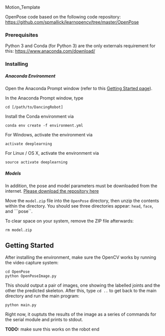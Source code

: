 Motion_Template


OpenPose code based on the following code repository: https://github.com/spmallick/learnopencv/tree/master/OpenPose

### Prerequisites

Python 3 and Conda (for Python 3) are the only externals requirement for this: https://www.anaconda.com/download/

### Installing


##### Anaconda Environment

Open the Anaconda Prompt window (refer to this [Getting Started page](https://conda.io/docs/user-guide/getting-started.html)).

In the Anaconda Prompt window, type

```
cd [/path/to/DancingRobot]
```

Install the Conda environment via

```
conda env create -f environment.yml
```

For Windows, activate the environment via

```
activate deeplearning
```

For Linux / OS X, activate the environment via

```
source activate deeplearning
```

##### Models

In addition, the pose and model parameters must be downloaded from the internet. [Please download the repository here](https://www.dropbox.com/s/56r5fe80a23jlks/model.zip?dl=0)

Move the ```model.zip``` file into the ```OpenPose``` directory, then unzip the contents within the directory. You should see three directories appear: ```head```, ```face```, and ```pose``.

To clear space on your system, remove the ZIP file afterwards:

```
rm model.zip
```

## Getting Started

After installing the environment, make sure the OpenCV works by running the video capture system:

```
cd OpenPose
python OpenPoseImage.py
```

This should output a pair of images, one showing the labelled joints and the other the predicted skeleton. After this, type ```cd ..``` to get back to the main directory and run the main program:

```
python main.py
```

Right now, it ouptuts the results of the image as a series of commands for the serial module and prints to stdout. 

**TODO:** make sure this works on the robot end
